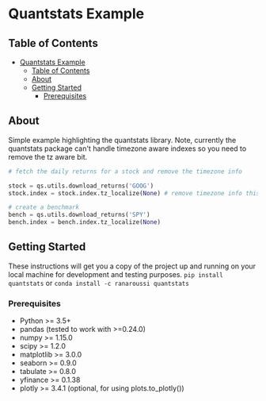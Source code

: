 # Quantstats Example

## Table of Contents

- [Quantstats Example](#quantstats-example)
  - [Table of Contents](#table-of-contents)
  - [About](#about)
  - [Getting Started](#getting-started)
    - [Prerequisites](#prerequisites)

## About<a name = "about"></a>

Simple example highlighting the quantstats library. Note, currently the quantstats package can't handle timezone aware indexes so you need to remove the tz aware bit.

``` Python
# fetch the daily returns for a stock and remove the timezone info

stock = qs.utils.download_returns('GOOG')
stock.index = stock.index.tz_localize(None) # remove timezone info this is a bug in quantstats

# create a benchmark
bench = qs.utils.download_returns('SPY')
bench.index = bench.index.tz_localize(None) 
```

## Getting Started<a name = "getting_started"></a>

These instructions will get you a copy of the project up and running on your local machine for development and testing purposes.
`pip install quantstats`
or
`conda install -c ranaroussi quantstats`

### Prerequisites

- Python >= 3.5+
- pandas (tested to work with >=0.24.0)
- numpy >= 1.15.0
- scipy >= 1.2.0
- matplotlib >= 3.0.0
- seaborn >= 0.9.0
- tabulate >= 0.8.0
- yfinance >= 0.1.38
- plotly >= 3.4.1 (optional, for using plots.to_plotly())
